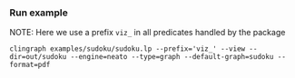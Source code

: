### Run example

NOTE: Here we use a prefix `viz_` in all predicates handled by the package

`clingraph examples/sudoku/sudoku.lp --prefix='viz_' --view --dir=out/sudoku --engine=neato --type=graph --default-graph=sudoku --format=pdf`

